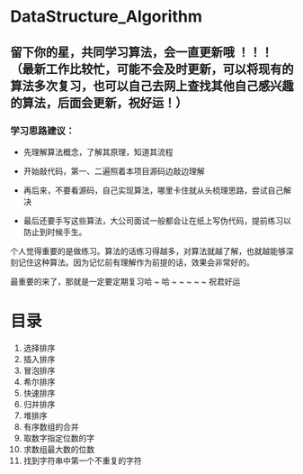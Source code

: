 # DataStructure_Algorithm
 
 ## 留下你的星，共同学习算法，会一直更新哦 ！！！（最新工作比较忙，可能不会及时更新，可以将现有的算法多次复习，也可以自己去网上查找其他自己感兴趣的算法，后面会更新，祝好运！）

 ### 学习思路建议：

 - 先理解算法概念，了解其原理，知道其流程
 
 - 开始敲代码，第一、二遍照着本项目源码边敲边理解
 
 - 再后来，不要看源码，自己实现算法，哪里卡住就从头梳理思路，尝试自己解决

 - 最后还要手写这些算法，大公司面试一般都会让在纸上写伪代码，提前练习以防止到时候手生。

 个人觉得重要的是做练习。算法的话练习得越多，对算法就越了解，也就越能够深刻记住这种算法。因为记忆前有理解作为前提的话，效果会非常好的。

 最重要的来了，那就是一定要定期复习哈 ~ 哈 ~ ~ ~ ~ ~ 祝君好运


# 目录

1. 选择排序
2. 插入排序
3. 冒泡排序
4. 希尔排序
5. 快速排序
6. 归并排序
7. 堆排序
8. 有序数组的合并
9. 取数字指定位数的字
10. 求数组最大数的位数 
11. 找到字符串中第一个不重复的字符
